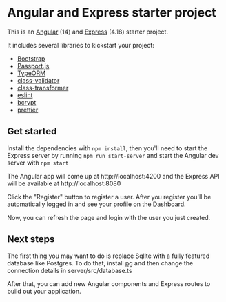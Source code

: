 # Angular and Express starter project

This is an [Angular](https://angular.io/) (14) and [Express](https://expressjs.com/) (4.18) starter project. 

It includes several libraries to kickstart your project:
* [Bootstrap](https://getbootstrap.com/)
* [Passport.js](https://www.passportjs.org/)
* [TypeORM](https://typeorm.io/)
* [class-validator](https://github.com/typestack/class-validator)
* [class-transformer](https://github.com/typestack/class-transformer)
* [eslint](https://eslint.org/)
* [bcrypt](https://www.npmjs.com/package/bcrypt)
* [prettier](https://prettier.io/)

## Get started

Install the dependencies with ```npm install```, then you'll need to start the 
Express server by running ```npm run start-server``` and start the Angular dev server with ```npm start```

The Angular app will come up at http://localhost:4200 and the Express API will be available at http://localhost:8080

Click the "Register" button to register a user. After you register you'll be automatically logged in and see your profile on the Dashboard.

Now, you can refresh the page and login with the user you just created.

## Next steps

The first thing you may want to do is replace Sqlite with a fully featured database like Postgres.
To do that, install [pg](https://www.npmjs.com/package/pg) and then change the connection details in server/src/database.ts

After that, you can add new Angular components and Express routes to build out your application.